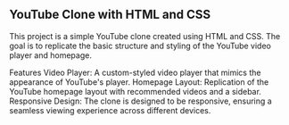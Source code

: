 ## YouTube Clone with HTML and CSS
This project is a simple YouTube clone created using HTML and CSS. The goal is to replicate the basic structure and styling of the YouTube video player and homepage.

Features
Video Player: A custom-styled video player that mimics the appearance of YouTube's player.
Homepage Layout: Replication of the YouTube homepage layout with recommended videos and a sidebar.
Responsive Design: The clone is designed to be responsive, ensuring a seamless viewing experience across different devices.
